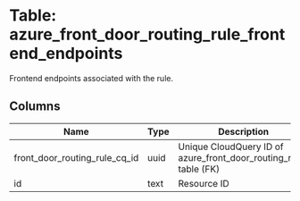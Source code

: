 
# Table: azure_front_door_routing_rule_frontend_endpoints
Frontend endpoints associated with the rule.
## Columns
| Name        | Type           | Description  |
| ------------- | ------------- | -----  |
|front_door_routing_rule_cq_id|uuid|Unique CloudQuery ID of azure_front_door_routing_rules table (FK)|
|id|text|Resource ID|
